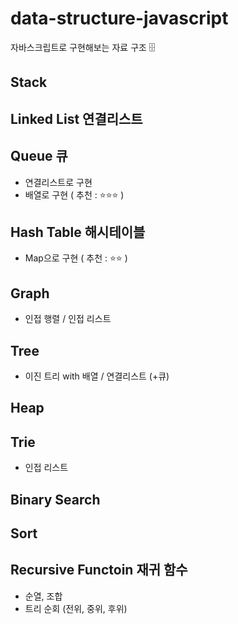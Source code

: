 # data-structure-javascript

자바스크립트로 구현해보는 자료 구조 🗄

## Stack

## Linked List 연결리스트

## Queue 큐

- 연결리스트로 구현
- 배열로 구현 ( 추천 : ⭐️⭐️⭐️ )

## Hash Table 해시테이블

- Map으로 구현 ( 추천 : ⭐️⭐️ )

## Graph

- 인접 행렬 / 인접 리스트

## Tree

- 이진 트리 with 배열 / 연결리스트 (+큐)

## Heap

## Trie

- 인접 리스트

## Binary Search

## Sort

## Recursive Functoin 재귀 함수

- 순열, 조합
- 트리 순회 (전위, 중위, 후위)
